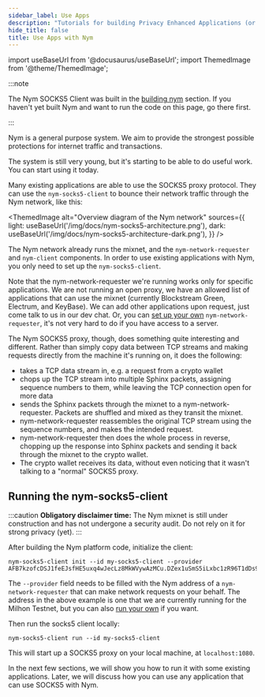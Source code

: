 ```yaml
---
sidebar_label: Use Apps
description: "Tutorials for building Privacy Enhanced Applications (or integrating existing apps with Nym)"
hide_title: false
title: Use Apps with Nym
---
```


import useBaseUrl from '@docusaurus/useBaseUrl';
import ThemedImage from '@theme/ThemedImage';
 

:::note

The Nym SOCKS5 Client was built in the [building nym](/docs/current/run-nym-nodes/build-nym/) section. If you haven't yet built Nym and want to run the code on this page, go there first.

:::


Nym is a general purpose system. We aim to provide the strongest possible protections for internet traffic and transactions.

The system is still very young, but it's starting to be able to do useful work. You can start using it today.

Many existing applications are able to use the SOCKS5 proxy protocol. They can use the `nym-socks5-client` to bounce their network traffic through the Nym network, like this:

<!-- ![Socks5 architecture](/img/docs/nym-socks5-architecture.png) -->
<ThemedImage
  alt="Overview diagram of the Nym network"
  sources={{
    light: useBaseUrl('/img/docs/nym-socks5-architecture.png'),
    dark: useBaseUrl('/img/docs/nym-socks5-architecture-dark.png'),
  }}
/>

The Nym network already runs the mixnet, and the `nym-network-requester` and `nym-client` components. In order to use existing applications with Nym, you only need to set up the `nym-socks5-client`.

Note that the nym-network-requester we're running works only for specific applications. We are not running an open proxy, we have an allowed list of applications that can use the mixnet (currently Blockstream Green, Electrum, and KeyBase). We can add other applications upon request, just come talk to us in our dev chat. Or, you can [set up your own](/docs/current/run-nym-nodes/requester) `nym-network-requester`, it's not very hard to do if you have access to a server.

The Nym SOCKS5 proxy, though, does something quite interesting and different. Rather than simply copy data between TCP streams and making requests directly from the machine it's running on, it does the following:

* takes a TCP data stream in, e.g. a request from a crypto wallet
* chops up the TCP stream into multiple Sphinx packets, assigning sequence numbers to them, while leaving the TCP connection open for more data
* sends the Sphinx packets through the mixnet to a nym-network-requester. Packets are shuffled and mixed as they transit the mixnet.
* nym-network-requester reassembles the original TCP stream using the sequence numbers, and makes the intended request.
* nym-network-requester then does the whole process in reverse, chopping up the response into Sphinx packets and sending it back through the mixnet to the crypto wallet.
* The crypto wallet receives its data, without even noticing that it wasn't talking to a "normal" SOCKS5 proxy.

## Running the nym-socks5-client

:::caution
**Obligatory disclaimer time:** The Nym mixnet is still under construction and has not undergone a security audit. Do not rely on it for strong privacy (yet).
:::

After building the Nym platform code, initialize the client:

```
nym-socks5-client init --id my-socks5-client --provider AFB7kzofcDSJ1feEJsfHE5uxq4wJecLz8MkWVywAzMCu.DZex1uSmS5iLxbc1zR96T1dDs9Wmi8ko7qjX4ACCTYQR@8yGFbT5feDpPmH66TveVjonpUn3tpvjobdvEWRbsTH9i
```

The `--provider` field needs to be filled with the Nym address of a `nym-network-requester` that can make network requests on your behalf. The address in the above example is one that we are currently running for the Milhon Testnet, but you can also [run your own](/docs/current/run-nym-nodes/requester/) if you want.

Then run the socks5 client locally:

```
nym-socks5-client run --id my-socks5-client
```

This will start up a SOCKS5 proxy on your local machine, at `localhost:1080`.

In the next few sections, we will show you how to run it with some existing applications. Later, we will discuss how you can use any application that can use SOCKS5 with Nym.
